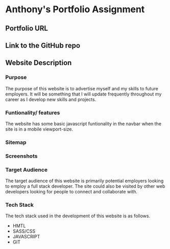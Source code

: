 # Anthony's Portfolio Assignment

## Portfolio URL

## Link to the GitHub repo

## Website Description
### Purpose 
The purpose of this website is to advertise myself and my skills to future employers. It will be something that I will update frequently throughout my career as I develop new skills and projects.

### Funtionality/ features
The website has some basic javascript funtionality in the navbar when the site is in a mobile viewport-size. 

### Sitemap

### Screenshots

### Target Audience
The target audience of this website is primarily potential employers looking to employ a full stack developer. The site could also be visited by other web developers looking for people to connect and collaborate with.

### Tech Stack
The tech stack used in the development of this website is as follows.
- HMTL
- SASS/CSS
- JAVASCRIPT
- GIT

